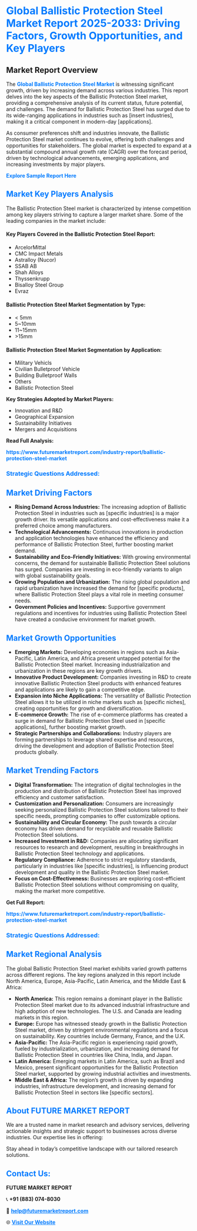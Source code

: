 <h1 style="color: #007BFF;">Global Ballistic Protection Steel Market Report 2025-2033: Driving Factors, Growth Opportunities, and Key Players</h1>

<section id="overview">
<h2>Market Report Overview</h2>
<p>The <a href="https://www.futuremarketreport.com/industry-report/ballistic-protection-steel-market" style="color: #007BFF; text-decoration: none;"><strong>Global Ballistic Protection Steel Market</strong></a> is witnessing significant growth, driven by increasing demand across various industries. This report delves into the key aspects of the Ballistic Protection Steel market, providing a comprehensive analysis of its current status, future potential, and challenges. The demand for Ballistic Protection Steel has surged due to its wide-ranging applications in industries such as [insert industries], making it a critical component in modern-day [applications].</p>
<p>As consumer preferences shift and industries innovate, the Ballistic Protection Steel market continues to evolve, offering both challenges and opportunities for stakeholders. The global market is expected to expand at a substantial compound annual growth rate (CAGR) over the forecast period, driven by technological advancements, emerging applications, and increasing investments by major players.</p>
</section>

<section id="overview">
<p><a href="https://www.futuremarketreport.com/request-sample/reportId=111131" style="color: #007BFF; text-decoration: none;"><strong>Explore Sample Report Here</strong></a></p>
</section>

<section id="key-players">
<h2 style="color: #007BFF;">Market Key Players Analysis</h2>
<p>The Ballistic Protection Steel market is characterized by intense competition among key players striving to capture a larger market share. Some of the leading companies in the market include:</p>
<h4>Key Players Covered in the Ballistic Protection Steel Report:</h4>
<ul><li>ArcelorMittal</li><li>CMC Impact Metals</li><li>Astralloy (Nucor)</li><li>SSAB AB</li><li>Shah Alloys</li><li>Thyssenkrupp</li><li>Bisalloy Steel Group</li><li>Evraz</li></ul>
<h4>Ballistic Protection Steel Market Segmentation by Type:</h4>
<ul><li>&lt; 5mm</li><li>5~10mm</li><li>11~15mm</li><li>&gt;15mm</li></ul>

<h4>Ballistic Protection Steel Market Segmentation by Application:</h4>
<ul><li>Military Vehicls</li><li>Civilian Bulletproof Vehicle</li><li>Building Bulletproof Walls</li><li>Others</li><li>Ballistic Protection Steel</li></ul>
<p><strong>Key Strategies Adopted by Market Players:</strong></p>
<ul>
<li>Innovation and R&D</li>
<li>Geographical Expansion</li>
<li>Sustainability Initiatives</li>
<li>Mergers and Acquisitions</li>
</ul>
</section>

<section>
<p><strong>Read Full Analysis: </strong></p><a href="https://www.futuremarketreport.com/industry-report/ballistic-protection-steel-market" style="color: #007BFF; text-decoration: none;"><strong>https://www.futuremarketreport.com/industry-report/ballistic-protection-steel-market</strong></a>
<h3 style="color: #007BFF;">Strategic Questions Addressed:</h3>
</section>

<section id="driving-factors">
<h2 style="color: #007BFF;">Market Driving Factors</h2>
<ul>
<li><strong>Rising Demand Across Industries:</strong> The increasing adoption of Ballistic Protection Steel in industries such as [specific industries] is a major growth driver. Its versatile applications and cost-effectiveness make it a preferred choice among manufacturers.</li>
<li><strong>Technological Advancements:</strong> Continuous innovations in production and application technologies have enhanced the efficiency and performance of Ballistic Protection Steel, further boosting market demand.</li>
<li><strong>Sustainability and Eco-Friendly Initiatives:</strong> With growing environmental concerns, the demand for sustainable Ballistic Protection Steel solutions has surged. Companies are investing in eco-friendly variants to align with global sustainability goals.</li>
<li><strong>Growing Population and Urbanization:</strong> The rising global population and rapid urbanization have increased the demand for [specific products], where Ballistic Protection Steel plays a vital role in meeting consumer needs.</li>
<li><strong>Government Policies and Incentives:</strong> Supportive government regulations and incentives for industries using Ballistic Protection Steel have created a conducive environment for market growth.</li>
</ul>
</section>

<section id="growth-opportunities">
<h2 style="color: #007BFF;">Market Growth Opportunities</h2>
<ul>
<li><strong>Emerging Markets:</strong> Developing economies in regions such as Asia-Pacific, Latin America, and Africa present untapped potential for the Ballistic Protection Steel market. Increasing industrialization and urbanization in these regions are key growth drivers.</li>
<li><strong>Innovative Product Development:</strong> Companies investing in R&D to create innovative Ballistic Protection Steel products with enhanced features and applications are likely to gain a competitive edge.</li>
<li><strong>Expansion into Niche Applications:</strong> The versatility of Ballistic Protection Steel allows it to be utilized in niche markets such as [specific niches], creating opportunities for growth and diversification.</li>
<li><strong>E-commerce Growth:</strong> The rise of e-commerce platforms has created a surge in demand for Ballistic Protection Steel used in [specific applications], further boosting market growth.</li>
<li><strong>Strategic Partnerships and Collaborations:</strong> Industry players are forming partnerships to leverage shared expertise and resources, driving the development and adoption of Ballistic Protection Steel products globally.</li>
</ul>
</section>

<section id="trending-factors">
<h2 style="color: #007BFF;">Market Trending Factors</h2>
<ul>
<li><strong>Digital Transformation:</strong> The integration of digital technologies in the production and distribution of Ballistic Protection Steel has improved efficiency and customer satisfaction.</li>
<li><strong>Customization and Personalization:</strong> Consumers are increasingly seeking personalized Ballistic Protection Steel solutions tailored to their specific needs, prompting companies to offer customizable options.</li>
<li><strong>Sustainability and Circular Economy:</strong> The push towards a circular economy has driven demand for recyclable and reusable Ballistic Protection Steel solutions.</li>
<li><strong>Increased Investment in R&D:</strong> Companies are allocating significant resources to research and development, resulting in breakthroughs in Ballistic Protection Steel technology and applications.</li>
<li><strong>Regulatory Compliance:</strong> Adherence to strict regulatory standards, particularly in industries like [specific industries], is influencing product development and quality in the Ballistic Protection Steel market.</li>
<li><strong>Focus on Cost-Effectiveness:</strong> Businesses are exploring cost-efficient Ballistic Protection Steel solutions without compromising on quality, making the market more competitive.</li>
</ul>
</section>

<section>
<p><strong>Get Full Report: </strong></p><a href="https://www.futuremarketreport.com/industry-report/ballistic-protection-steel-market" style="color: #007BFF; text-decoration: none;"><strong>https://www.futuremarketreport.com/industry-report/ballistic-protection-steel-market</strong></a>
<h3 style="color: #007BFF;">Strategic Questions Addressed:</h3>
</section>


<section id="regional-analysis">
<h2 style="color: #007BFF;">Market Regional Analysis</h2>
<p>The global Ballistic Protection Steel market exhibits varied growth patterns across different regions. The key regions analyzed in this report include North America, Europe, Asia-Pacific, Latin America, and the Middle East & Africa:</p>
<ul>
<li><strong>North America:</strong> This region remains a dominant player in the Ballistic Protection Steel market due to its advanced industrial infrastructure and high adoption of new technologies. The U.S. and Canada are leading markets in this region.</li>
<li><strong>Europe:</strong> Europe has witnessed steady growth in the Ballistic Protection Steel market, driven by stringent environmental regulations and a focus on sustainability. Key countries include Germany, France, and the U.K.</li>
<li><strong>Asia-Pacific:</strong> The Asia-Pacific region is experiencing rapid growth, fueled by industrialization, urbanization, and increasing demand for Ballistic Protection Steel in countries like China, India, and Japan.</li>
<li><strong>Latin America:</strong> Emerging markets in Latin America, such as Brazil and Mexico, present significant opportunities for the Ballistic Protection Steel market, supported by growing industrial activities and investments.</li>
<li><strong>Middle East & Africa:</strong> The region’s growth is driven by expanding industries, infrastructure development, and increasing demand for Ballistic Protection Steel in sectors like [specific sectors].</li>
</ul>
</section>

<footer>
<h2 style="color: #007BFF;">About FUTURE MARKET REPORT</h2>
<p>We are a trusted name in market research and advisory services, delivering actionable insights and strategic support to businesses across diverse industries. Our expertise lies in offering:</p>

<p>Stay ahead in today’s competitive landscape with our tailored research solutions.</p>

<h2 style="color: #007BFF;">Contact Us:</h2>
<p><strong>FUTURE MARKET REPORT</strong></p>
<p>📞 <strong>+91 (883) 074-8030</strong></p>
<p>📧 <strong><a href="mailto:help@futuremarketreport.com" style="color: #007BFF;">help@futuremarketreport.com</a></strong></p>
<p>🌐 <strong><a href="https://www.futuremarketreport.com/" style="color: #007BFF;">Visit Our Website</a></strong></p>
</footer>